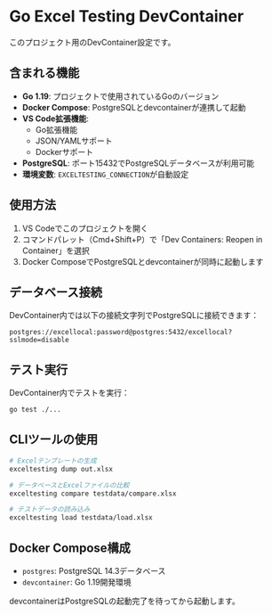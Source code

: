# Go Excel Testing DevContainer

このプロジェクト用のDevContainer設定です。

## 含まれる機能

- **Go 1.19**: プロジェクトで使用されているGoのバージョン
- **Docker Compose**: PostgreSQLとdevcontainerが連携して起動
- **VS Code拡張機能**:
  - Go拡張機能
  - JSON/YAMLサポート
  - Dockerサポート
- **PostgreSQL**: ポート15432でPostgreSQLデータベースが利用可能
- **環境変数**: `EXCELTESTING_CONNECTION`が自動設定

## 使用方法

1. VS Codeでこのプロジェクトを開く
2. コマンドパレット（Cmd+Shift+P）で「Dev Containers: Reopen in Container」を選択
3. Docker ComposeでPostgreSQLとdevcontainerが同時に起動します

## データベース接続

DevContainer内では以下の接続文字列でPostgreSQLに接続できます：

```
postgres://excellocal:password@postgres:5432/excellocal?sslmode=disable
```

## テスト実行

DevContainer内でテストを実行：

```bash
go test ./...
```

## CLIツールの使用

```bash
# Excelテンプレートの生成
exceltesting dump out.xlsx

# データベースとExcelファイルの比較
exceltesting compare testdata/compare.xlsx

# テストデータの読み込み
exceltesting load testdata/load.xlsx
```

## Docker Compose構成

- `postgres`: PostgreSQL 14.3データベース
- `devcontainer`: Go 1.19開発環境

devcontainerはPostgreSQLの起動完了を待ってから起動します。
